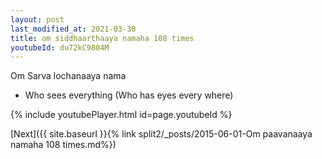 ```yaml
---
layout: post
last_modified_at: 2021-03-30
title: om siddhaarthaaya namaha 108 times
youtubeId: du72kC9804M
---
```

 
 
Om Sarva lochanaaya nama 
 
 -  Who sees everything (Who has eyes every where) 
 
  
 
  
 
 
 
 
 
 


{% include youtubePlayer.html id=page.youtubeId %}
 
[Next]({{ site.baseurl }}{% link  split2/_posts/2015-06-01-Om paavanaaya namaha 108 times.md%})
 
